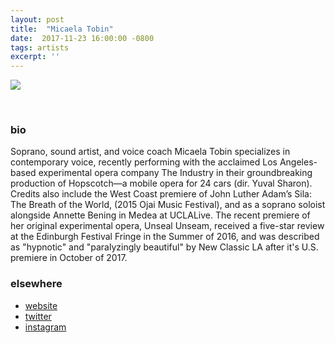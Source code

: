 ```yaml
---
layout: post
title:  "Micaela Tobin"
date:  2017-11-23 16:00:00 -0800
tags: artists
excerpt: ''
---
```


![]({{site.url}}/assets/micaela_tobin4web.jpg)

<br/>


### bio
Soprano, sound artist, and voice coach Micaela Tobin specializes in contemporary voice, recently performing with the acclaimed Los Angeles-based experimental opera company The Industry in their groundbreaking production of Hopscotch—a mobile opera for 24 cars (dir. Yuval Sharon). Credits also include the West Coast premiere of John Luther Adam’s Sila: The Breath of the World, (2015 Ojai Music Festival), and as a soprano soloist alongside Annette Bening in Medea at UCLALive. The recent premiere of her original experimental opera, Unseal Unseam, received a five-star review at the Edinburgh Festival Fringe in the Summer of 2016, and was described as "hypnotic" and "paralyzingly beautiful" by New Classic LA after it's U.S. premiere in October of 2017.
<br/>


### elsewhere

* [website](http://www.micaelatobin.com)
* [twitter](https://twitter.com/murkymicky)
* [instagram](https://www.instagram.com/murky_micky/)

